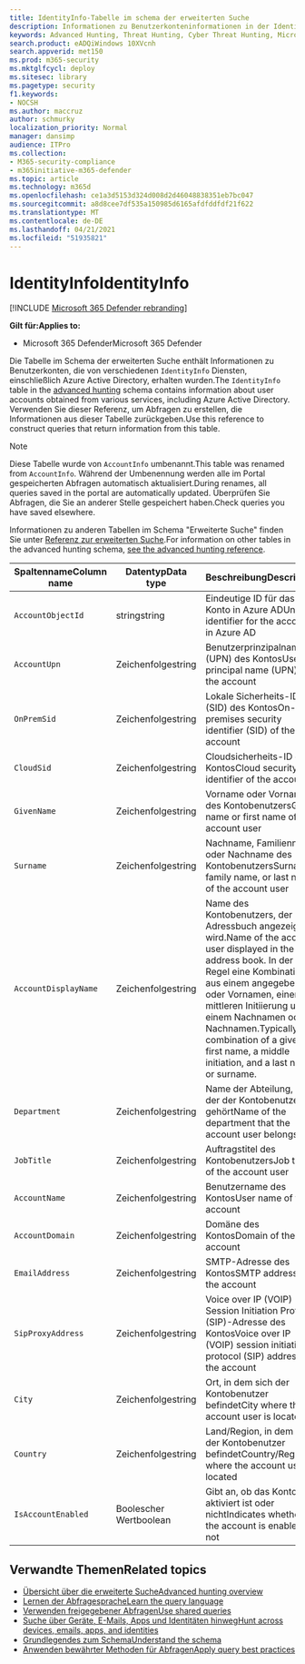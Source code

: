 ```yaml
---
title: IdentityInfo-Tabelle im schema der erweiterten Suche
description: Informationen zu Benutzerkonteninformationen in der IdentityInfo-Tabelle des schemas für die erweiterte Suche
keywords: Advanced Hunting, Threat Hunting, Cyber Threat Hunting, Microsoft 365 Defender, microsoft 365, m365, search, query, telemetry, schema reference, kusto, table, column, data type, description, AccountInfo, IdentityInfo, account
search.product: eADQiWindows 10XVcnh
search.appverid: met150
ms.prod: m365-security
ms.mktglfcycl: deploy
ms.sitesec: library
ms.pagetype: security
f1.keywords:
- NOCSH
ms.author: maccruz
author: schmurky
localization_priority: Normal
manager: dansimp
audience: ITPro
ms.collection:
- M365-security-compliance
- m365initiative-m365-defender
ms.topic: article
ms.technology: m365d
ms.openlocfilehash: ce1a3d5153d324d008d2d46048838351eb7bc047
ms.sourcegitcommit: a8d8cee7df535a150985d6165afdfddfdf21f622
ms.translationtype: MT
ms.contentlocale: de-DE
ms.lasthandoff: 04/21/2021
ms.locfileid: "51935821"
---
```

# <a name="identityinfo"></a><span data-ttu-id="c595e-104">IdentityInfo</span><span class="sxs-lookup"><span data-stu-id="c595e-104">IdentityInfo</span></span>

[!INCLUDE [Microsoft 365 Defender rebranding](../includes/microsoft-defender.md)]


<span data-ttu-id="c595e-105">**Gilt für:**</span><span class="sxs-lookup"><span data-stu-id="c595e-105">**Applies to:**</span></span>
- <span data-ttu-id="c595e-106">Microsoft 365 Defender</span><span class="sxs-lookup"><span data-stu-id="c595e-106">Microsoft 365 Defender</span></span>

<span data-ttu-id="c595e-107">Die Tabelle im Schema der erweiterten Suche enthält Informationen zu Benutzerkonten, die von verschiedenen `IdentityInfo` Diensten, einschließlich Azure Active Directory, [](advanced-hunting-overview.md) erhalten wurden.</span><span class="sxs-lookup"><span data-stu-id="c595e-107">The `IdentityInfo` table in the [advanced hunting](advanced-hunting-overview.md) schema contains information about user accounts obtained from various services, including Azure Active Directory.</span></span> <span data-ttu-id="c595e-108">Verwenden Sie dieser Referenz, um Abfragen zu erstellen, die Informationen aus dieser Tabelle zurückgeben.</span><span class="sxs-lookup"><span data-stu-id="c595e-108">Use this reference to construct queries that return information from this table.</span></span>

>[!NOTE]
><span data-ttu-id="c595e-109">Diese Tabelle wurde von `AccountInfo` umbenannt.</span><span class="sxs-lookup"><span data-stu-id="c595e-109">This table was renamed from `AccountInfo`.</span></span> <span data-ttu-id="c595e-110">Während der Umbenennung werden alle im Portal gespeicherten Abfragen automatisch aktualisiert.</span><span class="sxs-lookup"><span data-stu-id="c595e-110">During renames, all queries saved in the portal are automatically updated.</span></span> <span data-ttu-id="c595e-111">Überprüfen Sie Abfragen, die Sie an anderer Stelle gespeichert haben.</span><span class="sxs-lookup"><span data-stu-id="c595e-111">Check queries you have saved elsewhere.</span></span>

<span data-ttu-id="c595e-112">Informationen zu anderen Tabellen im Schema "Erweiterte Suche" finden Sie unter [Referenz zur erweiterten Suche](advanced-hunting-schema-tables.md).</span><span class="sxs-lookup"><span data-stu-id="c595e-112">For information on other tables in the advanced hunting schema, [see the advanced hunting reference](advanced-hunting-schema-tables.md).</span></span>

| <span data-ttu-id="c595e-113">Spaltenname</span><span class="sxs-lookup"><span data-stu-id="c595e-113">Column name</span></span> | <span data-ttu-id="c595e-114">Datentyp</span><span class="sxs-lookup"><span data-stu-id="c595e-114">Data type</span></span> | <span data-ttu-id="c595e-115">Beschreibung</span><span class="sxs-lookup"><span data-stu-id="c595e-115">Description</span></span> |
|-------------|-----------|-------------|
| `AccountObjectId` | <span data-ttu-id="c595e-116">string</span><span class="sxs-lookup"><span data-stu-id="c595e-116">string</span></span> | <span data-ttu-id="c595e-117">Eindeutige ID für das Konto in Azure AD</span><span class="sxs-lookup"><span data-stu-id="c595e-117">Unique identifier for the account in Azure AD</span></span> |
| `AccountUpn` | <span data-ttu-id="c595e-118">Zeichenfolge</span><span class="sxs-lookup"><span data-stu-id="c595e-118">string</span></span> | <span data-ttu-id="c595e-119">Benutzerprinzipalname (UPN) des Kontos</span><span class="sxs-lookup"><span data-stu-id="c595e-119">User principal name (UPN) of the account</span></span> |
| `OnPremSid` | <span data-ttu-id="c595e-120">Zeichenfolge</span><span class="sxs-lookup"><span data-stu-id="c595e-120">string</span></span> | <span data-ttu-id="c595e-121">Lokale Sicherheits-ID (SID) des Kontos</span><span class="sxs-lookup"><span data-stu-id="c595e-121">On-premises security identifier (SID) of the account</span></span> |
| `CloudSid` | <span data-ttu-id="c595e-122">Zeichenfolge</span><span class="sxs-lookup"><span data-stu-id="c595e-122">string</span></span> | <span data-ttu-id="c595e-123">Cloudsicherheits-ID des Kontos</span><span class="sxs-lookup"><span data-stu-id="c595e-123">Cloud security identifier of the account</span></span> |
| `GivenName` | <span data-ttu-id="c595e-124">Zeichenfolge</span><span class="sxs-lookup"><span data-stu-id="c595e-124">string</span></span> | <span data-ttu-id="c595e-125">Vorname oder Vorname des Kontobenutzers</span><span class="sxs-lookup"><span data-stu-id="c595e-125">Given name or first name of the account user</span></span> |
| `Surname` | <span data-ttu-id="c595e-126">Zeichenfolge</span><span class="sxs-lookup"><span data-stu-id="c595e-126">string</span></span> | <span data-ttu-id="c595e-127">Nachname, Familienname oder Nachname des Kontobenutzers</span><span class="sxs-lookup"><span data-stu-id="c595e-127">Surname, family name, or last name of the account user</span></span> |
| `AccountDisplayName` | <span data-ttu-id="c595e-128">Zeichenfolge</span><span class="sxs-lookup"><span data-stu-id="c595e-128">string</span></span> | <span data-ttu-id="c595e-129">Name des Kontobenutzers, der im Adressbuch angezeigt wird.</span><span class="sxs-lookup"><span data-stu-id="c595e-129">Name of the account user displayed in the address book.</span></span> <span data-ttu-id="c595e-130">In der Regel eine Kombination aus einem angegebenen oder Vornamen, einer mittleren Initiierung und einem Nachnamen oder Nachnamen.</span><span class="sxs-lookup"><span data-stu-id="c595e-130">Typically a combination of a given or first name, a middle initiation, and a last name or surname.</span></span> |
| `Department` | <span data-ttu-id="c595e-131">Zeichenfolge</span><span class="sxs-lookup"><span data-stu-id="c595e-131">string</span></span> | <span data-ttu-id="c595e-132">Name der Abteilung, zu der der Kontobenutzer gehört</span><span class="sxs-lookup"><span data-stu-id="c595e-132">Name of the department that the account user belongs to</span></span> |
| `JobTitle` | <span data-ttu-id="c595e-133">Zeichenfolge</span><span class="sxs-lookup"><span data-stu-id="c595e-133">string</span></span> | <span data-ttu-id="c595e-134">Auftragstitel des Kontobenutzers</span><span class="sxs-lookup"><span data-stu-id="c595e-134">Job title of the account user</span></span> |
| `AccountName` | <span data-ttu-id="c595e-135">Zeichenfolge</span><span class="sxs-lookup"><span data-stu-id="c595e-135">string</span></span> | <span data-ttu-id="c595e-136">Benutzername des Kontos</span><span class="sxs-lookup"><span data-stu-id="c595e-136">User name of the account</span></span> |
| `AccountDomain` | <span data-ttu-id="c595e-137">Zeichenfolge</span><span class="sxs-lookup"><span data-stu-id="c595e-137">string</span></span> | <span data-ttu-id="c595e-138">Domäne des Kontos</span><span class="sxs-lookup"><span data-stu-id="c595e-138">Domain of the account</span></span> |
| `EmailAddress` | <span data-ttu-id="c595e-139">Zeichenfolge</span><span class="sxs-lookup"><span data-stu-id="c595e-139">string</span></span> | <span data-ttu-id="c595e-140">SMTP-Adresse des Kontos</span><span class="sxs-lookup"><span data-stu-id="c595e-140">SMTP address of the account</span></span> |
| `SipProxyAddress` | <span data-ttu-id="c595e-141">Zeichenfolge</span><span class="sxs-lookup"><span data-stu-id="c595e-141">string</span></span> | <span data-ttu-id="c595e-142">Voice over IP (VOIP) Session Initiation Protocol (SIP)-Adresse des Kontos</span><span class="sxs-lookup"><span data-stu-id="c595e-142">Voice over IP (VOIP) session initiation protocol (SIP) address of the account</span></span> |
| `City` | <span data-ttu-id="c595e-143">Zeichenfolge</span><span class="sxs-lookup"><span data-stu-id="c595e-143">string</span></span> | <span data-ttu-id="c595e-144">Ort, in dem sich der Kontobenutzer befindet</span><span class="sxs-lookup"><span data-stu-id="c595e-144">City where the account user is located</span></span> |
| `Country` | <span data-ttu-id="c595e-145">Zeichenfolge</span><span class="sxs-lookup"><span data-stu-id="c595e-145">string</span></span> | <span data-ttu-id="c595e-146">Land/Region, in dem sich der Kontobenutzer befindet</span><span class="sxs-lookup"><span data-stu-id="c595e-146">Country/Region where the account user is located</span></span> |
| `IsAccountEnabled` | <span data-ttu-id="c595e-147">Boolescher Wert</span><span class="sxs-lookup"><span data-stu-id="c595e-147">boolean</span></span> | <span data-ttu-id="c595e-148">Gibt an, ob das Konto aktiviert ist oder nicht</span><span class="sxs-lookup"><span data-stu-id="c595e-148">Indicates whether the account is enabled or not</span></span> |

## <a name="related-topics"></a><span data-ttu-id="c595e-149">Verwandte Themen</span><span class="sxs-lookup"><span data-stu-id="c595e-149">Related topics</span></span>
- [<span data-ttu-id="c595e-150">Übersicht über die erweiterte Suche</span><span class="sxs-lookup"><span data-stu-id="c595e-150">Advanced hunting overview</span></span>](advanced-hunting-overview.md)
- [<span data-ttu-id="c595e-151">Lernen der Abfragesprache</span><span class="sxs-lookup"><span data-stu-id="c595e-151">Learn the query language</span></span>](advanced-hunting-query-language.md)
- [<span data-ttu-id="c595e-152">Verwenden freigegebener Abfragen</span><span class="sxs-lookup"><span data-stu-id="c595e-152">Use shared queries</span></span>](advanced-hunting-shared-queries.md)
- [<span data-ttu-id="c595e-153">Suche über Geräte, E-Mails, Apps und Identitäten hinweg</span><span class="sxs-lookup"><span data-stu-id="c595e-153">Hunt across devices, emails, apps, and identities</span></span>](advanced-hunting-query-emails-devices.md)
- [<span data-ttu-id="c595e-154">Grundlegendes zum Schema</span><span class="sxs-lookup"><span data-stu-id="c595e-154">Understand the schema</span></span>](advanced-hunting-schema-tables.md)
- [<span data-ttu-id="c595e-155">Anwenden bewährter Methoden für Abfragen</span><span class="sxs-lookup"><span data-stu-id="c595e-155">Apply query best practices</span></span>](advanced-hunting-best-practices.md)
